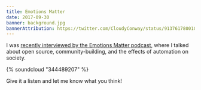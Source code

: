 ```yaml
---
title: Emotions Matter
date: 2017-09-30
banner: background.jpg
bannerAttribution: https://twitter.com/CloudyConway/status/913761780010283008
---
```


I was [recently interviewed by the Emotions Matter podcast](http://emaww.com/podcast/en/creating-compassionate-software-begins-engineer-ash-furrow/), where I talked about open source, community-building, and the effects of automation on society.

{% soundcloud "344489207" %}

Give it a listen and let me know what you think!
